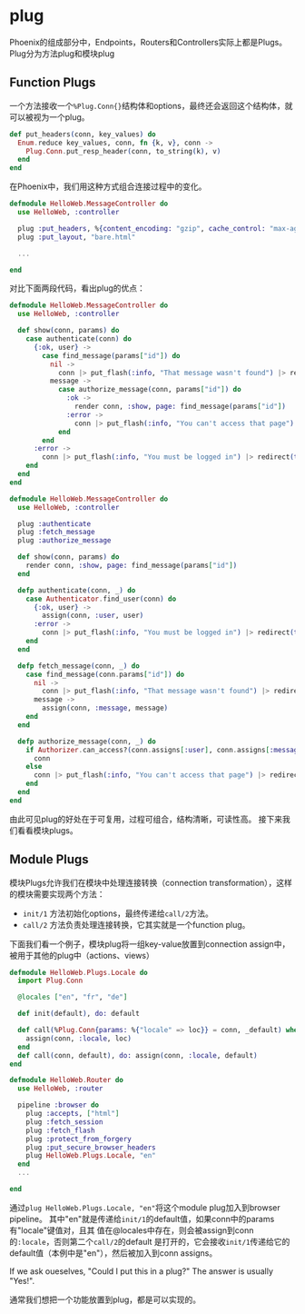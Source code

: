 # plug

Phoenix的组成部分中，Endpoints，Routers和Controllers实际上都是Plugs。
Plug分为方法plug和模块plug

## Function Plugs

一个方法接收一个`%Plug.Conn{}`结构体和options，最终还会返回这个结构体，就可以被视为一个plug。

```elixir
def put_headers(conn, key_values) do
  Enum.reduce key_values, conn, fn {k, v}, conn ->
    Plug.Conn.put_resp_header(conn, to_string(k), v)
  end
end
```

在Phoenix中，我们用这种方式组合连接过程中的变化。

```elixir
defmodule HelloWeb.MessageController do
  use HelloWeb, :controller

  plug :put_headers, %{content_encoding: "gzip", cache_control: "max-age=3600"}
  plug :put_layout, "bare.html"

  ...

end
```

对比下面两段代码，看出plug的优点：

```elixir
defmodule HelloWeb.MessageController do
  use HelloWeb, :controller

  def show(conn, params) do
    case authenticate(conn) do
      {:ok, user} ->
        case find_message(params["id"]) do
          nil ->
            conn |> put_flash(:info, "That message wasn't found") |> redirect(to: "/")
          message ->
            case authorize_message(conn, params["id"]) do
              :ok ->
                render conn, :show, page: find_message(params["id"])
              :error ->
                conn |> put_flash(:info, "You can't access that page") |> redirect(to: "/")
            end
        end
      :error ->
        conn |> put_flash(:info, "You must be logged in") |> redirect(to: "/")
    end
  end
end
```

```elixir
defmodule HelloWeb.MessageController do
  use HelloWeb, :controller

  plug :authenticate
  plug :fetch_message
  plug :authorize_message

  def show(conn, params) do
    render conn, :show, page: find_message(params["id"])
  end

  defp authenticate(conn, _) do
    case Authenticator.find_user(conn) do
      {:ok, user} ->
        assign(conn, :user, user)
      :error ->
        conn |> put_flash(:info, "You must be logged in") |> redirect(to: "/") |> halt()
    end
  end

  defp fetch_message(conn, _) do
    case find_message(conn.params["id"]) do
      nil ->
        conn |> put_flash(:info, "That message wasn't found") |> redirect(to: "/") |> halt()
      message ->
        assign(conn, :message, message)
    end
  end

  defp authorize_message(conn, _) do
    if Authorizer.can_access?(conn.assigns[:user], conn.assigns[:message]) do
      conn
    else
      conn |> put_flash(:info, "You can't access that page") |> redirect(to: "/") |> halt()
    end
  end
end
```

由此可见plug的好处在于可复用，过程可组合，结构清晰，可读性高。
接下来我们看看模块plugs。

## Module Plugs

模块Plugs允许我们在模块中处理连接转换（connection transformation），这样的模块需要实现两个方法：

* `init/1` 方法初始化options，最终传递给`call/2`方法。
* `call/2` 方法负责处理连接转换，它其实就是一个function plug。

下面我们看一个例子，模块plug将一组key-value放置到connection assign中，被用于其他的plug中（actions、views）

```elixir
defmodule HelloWeb.Plugs.Locale do
  import Plug.Conn

  @locales ["en", "fr", "de"]

  def init(default), do: default

  def call(%Plug.Conn{params: %{"locale" => loc}} = conn, _default) when loc in @locales do
    assign(conn, :locale, loc)
  end
  def call(conn, default), do: assign(conn, :locale, default)
end

defmodule HelloWeb.Router do
  use HelloWeb, :router

  pipeline :browser do
    plug :accepts, ["html"]
    plug :fetch_session
    plug :fetch_flash
    plug :protect_from_forgery
    plug :put_secure_browser_headers
    plug HelloWeb.Plugs.Locale, "en"
  end
  ...

end
```

通过`plug HelloWeb.Plugs.Locale, "en"`将这个module plug加入到browser pipeline。
其中"en"就是传递给`init/1`的default值，如果conn中的params有"locale"键值对，且其
值在@locales中存在，则会被assign到conn的`:locale`，否则第二个`call/2`的default
是打开的，它会接收`init/1`传递给它的default值（本例中是"en"），然后被加入到conn
assigns。

If we ask oueselves, "Could I put this in a plug?" The answer is usually "Yes!".

通常我们想把一个功能放置到plug，都是可以实现的。
